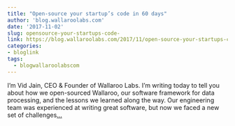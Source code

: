 ```yaml
---
title: "Open-source your startup’s code in 60 days"
author: 'blog.wallaroolabs.com'
date: '2017-11-02'
slug: opensource-your-startups-code-
link: https://blog.wallaroolabs.com/2017/11/open-source-your-startups-code-in-60-days/
categories:
- bloglink
tags:
  - blogwallaroolabscom
---
```


I’m Vid Jain, CEO & Founder of Wallaroo Labs. I’m writing today to tell you about how we open-sourced Wallaroo, our software framework for data processing, and the lessons we learned along the way. Our engineering team was experienced at writing great software, but now we faced a new set of challenges[... <i class="fas fa-external-link-alt"></i>](https://blog.wallaroolabs.com/2017/11/open-source-your-startups-code-in-60-days/)

